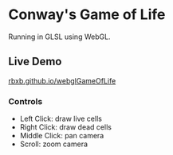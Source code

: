 # Conway's Game of Life

Running in GLSL using WebGL.

## Live Demo

[rbxb.github.io/webglGameOfLife](https://rbxb.github.io/webglGameOfLife/)

### Controls

- Left Click: draw live cells
- Right Click: draw dead cells
- Middle Click: pan camera
- Scroll: zoom camera
